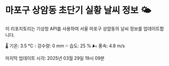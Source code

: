 
# 마포구 상암동 초단기 실황 날씨 정보 🌤️

이 리포지토리는 기상청 API를 사용하여 서울 마포구 상암동의 날씨 정보를 업데이트합니다. 

🌡️ 기온: 3.5 ℃
💧 강수량: 0 mm
💦 습도: 25 %
🌬️ 풍속: 4.8 m/s

마지막 업데이트 시각: 2025년 03월 29일 19시 09분    
